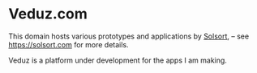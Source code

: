 # Veduz.com

This domain hosts various prototypes and applications by [Solsort](https://solsort.com), – see <https://solsort.com> for more details.

Veduz is a platform under development for the apps I am making.
